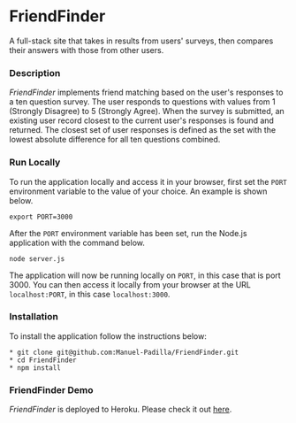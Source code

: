 # FriendFinder
A full-stack site that takes in results from users' surveys, then compares their answers with those from other users.

### Description
*FriendFinder* implements friend matching based on the user's responses to a ten question survey. The user responds to questions with values from 1 (Strongly Disagree) to 5 (Strongly Agree). When the survey is submitted, an existing user record closest to the current user's responses is found and returned. The closest set of user responses is defined as the set with the lowest absolute difference for all ten questions combined.

### Run Locally
To run the application locally and access it in your browser, first set the ```PORT``` environment variable to the value of your choice. An example is shown below.
```
export PORT=3000
```
After the ```PORT``` environment variable has been set, run the Node.js application with the command below.
```
node server.js
```
The application will now be running locally on ```PORT```, in this case that is port 3000. You can then access it locally from your browser at the URL ```localhost:PORT```, in this case ```localhost:3000```.

### Installation
To install the application follow the instructions below:
```
* git clone git@github.com:Manuel-Padilla/FriendFinder.git
* cd FriendFinder
* npm install
```
### FriendFinder Demo
*FriendFinder* is deployed to Heroku. Please check it out [here](https://rocky-savannah-77785.herokuapp.com/). 
